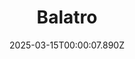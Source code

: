 ---
title: "Balatro"
id: 2379780
date: 2025-03-15T00:00:07.890Z
link: games/steam/recent/balatro
image: http://media.steampowered.com/steamcommunity/public/images/apps/2379780/b6018068070ab0e23561694c11f7950dd6f4c752.jpg
playtime_2weeks: 503
playtime_forever: 7752
playtime_windows_forever: 0
playtime_mac_forever: 192
playtime_linux_forever: 7559
playtime_deck_forever: 7559
---